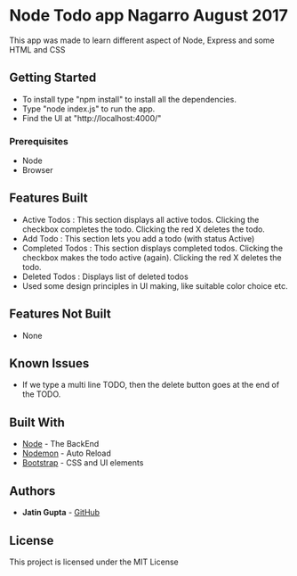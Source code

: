# Node Todo app Nagarro August 2017

This app was made to learn different aspect of Node, Express and some HTML and CSS

## Getting Started

* To install type "npm install" to install all the dependencies.
* Type "node index.js" to run the app.
* Find the UI at "http://localhost:4000/"


### Prerequisites

* Node
* Browser

## Features Built

* Active Todos : This section displays all active todos. Clicking the checkbox completes the todo. Clicking the red X deletes the todo.
* Add Todo : This section lets you add a todo (with status Active)
* Completed Todos : This section displays completed todos. Clicking the checkbox makes the todo active (again). Clicking the red X deletes the todo.
* Deleted Todos : Displays list of deleted todos
* Used some design principles in UI making, like suitable color choice etc.

## Features Not Built
* None

## Known Issues
* If we type a multi line TODO, then the delete button goes at the end of the TODO.

## Built With

* [Node](https://nodejs.org/en/) - The BackEnd
* [Nodemon](https://www.npmjs.com/package/nodemon) - Auto Reload
* [Bootstrap](http://getbootstrap.com/) - CSS and UI elements




## Authors

* **Jatin Gupta**  - [GitHub](https://github.com/jatin7gupta)

## License

This project is licensed under the MIT License 
